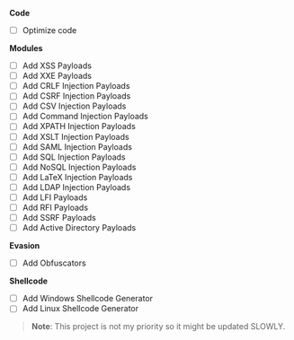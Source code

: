 **Code**

- [ ] Optimize code

**Modules**

- [ ] Add XSS Payloads
- [ ] Add XXE Payloads
- [ ] Add CRLF Injection Payloads
- [ ] Add CSRF Injection Payloads
- [ ] Add CSV Injection Payloads
- [ ] Add Command Injection Payloads
- [ ] Add XPATH Injection Payloads
- [ ] Add XSLT Injection Payloads
- [ ] Add SAML Injection Payloads
- [ ] Add SQL Injection Payloads
- [ ] Add NoSQL Injection Payloads
- [ ] Add LaTeX Injection Payloads
- [ ] Add LDAP Injection Payloads
- [ ] Add LFI Payloads
- [ ] Add RFI Payloads
- [ ] Add SSRF Payloads
- [ ] Add Active Directory Payloads

**Evasion**

- [ ] Add Obfuscators

**Shellcode**

- [ ] Add Windows Shellcode Generator
- [ ] Add Linux Shellcode Generator

> **Note**: This project is not my priority so it might be updated SLOWLY.
